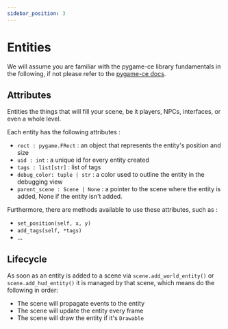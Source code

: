 ```yaml
---
sidebar_position: 3
---
```


# Entities

We will assume you are familiar with the pygame-ce library fundamentals in the following, if not please refer to the [pygame-ce docs](https://pyga.me/docs/).


## Attributes

Entities the things that will fill your scene, be it players, NPCs, interfaces, or even a whole level.

Each entity has the following attributes :
- `rect : pygame.FRect` : an object that represents the entity's position and size
- `uid : int` : a unique id for every entity created
- `tags : list[str]` : list of tags
- `debug_color: tuple | str` : a color used to outline the entity in the debugging view
- `parent_scene : Scene | None` : a pointer to the scene where the entity is added, None if the entity isn't added.

Furthermore, there are methods available to use these attributes, such as :

- `set_position(self, x, y)`
- `add_tags(self, *tags)`
- ...




## Lifecycle

As soon as an entity is added to a scene via `scene.add_world_entity()` or `scene.add_hud_entity()` it is managed by that scene, which means do the following in order: 

- The scene will propagate events to the entity
- The scene will update the entity every frame
- The scene will draw the entity if it's `Drawable`





 
